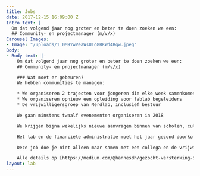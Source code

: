 ```yaml
---
title: Jobs
date: 2017-12-15 16:09:00 Z
Intro text: |
  Om dat volgend jaar nog groter en beter te doen zoeken we een:
  ## Community- en projectmanager (m/v/x)
Carousel Images:
- Image: "/uploads/1_0M9YwVeaWsUTo8BKWd4Rqw.jpeg"
Body:
- Body text: |-
    Om dat volgend jaar nog groter en beter te doen zoeken we een:
    ## Community- en projectmanager (m/v/x)

    ### Wat moet er gebeuren?
    We hebben communities te managen:

    * We organiseren 2 trajecten voor jongeren die elke week samenkomen
    * We organiseren opnieuw een opleiding voor fablab begeleiders
    * De vrijwilligersgroep van Nerdlab, inclusief bestuur

    We gaan minstens twaalf evenementen organiseren in 2018

    We krijgen bijna wekelijks nieuwe aanvragen binnen van scholen, cultuurcentra en bedrijven. De vragen die uitgroeien tot een project moeten worden georganiseerd met freelancers of vrijwilligers.

    Het lab en de financiële administratie moet het jaar gezond doorkomen.

    Deze job doe je niet alleen maar samen met een collega en de vrijwilligersploeg.

    Alle details op [https://medium.com/@hannesdh/gezocht-versterking-52ac175a606](https://medium.com/@hannesdh/gezocht-versterking-52ac175a606)
layout: lab
---
```


